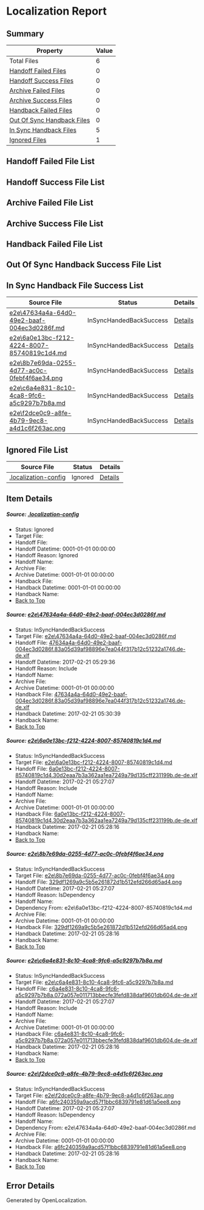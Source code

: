 # <a name='report-top'></a> Localization Report

## Summary
 Property | Value 
 -------- | ----- 
 Total Files | 6
[ Handoff Failed Files ](#handoff-failed-list)| 0
[ Handoff Success Files ](#handoff-success-list)| 0
[ Archive Failed Files ](#archive-failed-list)| 0
[ Archive Success Files ](#archive-success-list)| 0
[ Handback Failed Files ](#handback-failed-list)| 0
[ Out Of Sync Handback Files ](#outofsync-handback-success-list)| 0
[ In Sync Handback Files ](#insync-handback-success-list)| 5
[ Ignored Files ](#ignored-list)| 1

## <a name='handoff-failed-list'></a> Handoff Failed File List

## <a name='handoff-success-list'></a> Handoff Success File List

## <a name='archive-failed-list'></a> Archive Failed File List

## <a name='archive-success-list'></a> Archive Success File List

## <a name='handback-failed-list'></a> Handback Failed File List

## <a name='outofsync-handback-success-list'></a> Out Of Sync Handback Success File List

## <a name='insync-handback-success-list'></a> In Sync Handback File Success List
 Source File | Status | Details 
 ----------- | ------ | ------- 
 [e2e\47634a4a-64d0-49e2-baaf-004ec3d0286f.md](https://github.com/OpenLocalizationTestOrg/ol-test4/blob/d36fd47db03cdd341e5388ed7d448ec21e41867d/e2e/47634a4a-64d0-49e2-baaf-004ec3d0286f.md) | InSyncHandedBackSuccess | [Details](#ae9bf8cd48e723870d71436a91f8b95efeede9d91)
 [e2e\6a0e13bc-f212-4224-8007-85740819c1d4.md](https://github.com/OpenLocalizationTestOrg/ol-test4/blob/8b15d76eb430729c9842899eba9e353f065eb9a6/e2e/6a0e13bc-f212-4224-8007-85740819c1d4.md) | InSyncHandedBackSuccess | [Details](#f0c6701bd770851f40e764631217bd01c749a99a2)
 [e2e\8b7e69da-0255-4d77-ac0c-0febf4f6ae34.png](https://github.com/OpenLocalizationTestOrg/ol-test4/blob/8b15d76eb430729c9842899eba9e353f065eb9a6/e2e/8b7e69da-0255-4d77-ac0c-0febf4f6ae34.png) | InSyncHandedBackSuccess | [Details](#329df1269a9c5b5e261872d1b512efd266d65ad43)
 [e2e\c6a4e831-8c10-4ca8-9fc6-a5c9297b7b8a.md](https://github.com/OpenLocalizationTestOrg/ol-test4/blob/8b15d76eb430729c9842899eba9e353f065eb9a6/e2e/c6a4e831-8c10-4ca8-9fc6-a5c9297b7b8a.md) | InSyncHandedBackSuccess | [Details](#621a3fb6aa30d0b5ea9c97bee95aacf70a3cb79b4)
 [e2e\f2dce0c9-a8fe-4b79-9ec8-a4d1c6f263ac.png](https://github.com/OpenLocalizationTestOrg/ol-test4/blob/8b15d76eb430729c9842899eba9e353f065eb9a6/e2e/f2dce0c9-a8fe-4b79-9ec8-a4d1c6f263ac.png) | InSyncHandedBackSuccess | [Details](#a6fc240359a9acd57f1bbc6839791e81d61a5ee85)

## <a name='ignored-list'></a> Ignored File List
 Source File | Status | Details 
 ----------- | ------ | ------- 
 [.localization-config](https://github.com/OpenLocalizationTestOrg/ol-test4/blob/d36fd47db03cdd341e5388ed7d448ec21e41867d/.localization-config) | Ignored | [Details](#cb0632cf59c1387fc1742bfb9fa3c47f87e2e5c90)

## Item Details
##### <a name='cb0632cf59c1387fc1742bfb9fa3c47f87e2e5c90'></a> Source: [.localization-config](https://github.com/OpenLocalizationTestOrg/ol-test4/blob/d36fd47db03cdd341e5388ed7d448ec21e41867d/.localization-config)
* Status: Ignored
* Target File: 
* Handoff File: 
* Handoff Datetime: 0001-01-01 00:00:00
* Handoff Reason: Ignored
* Handoff Name: 
* Archive File: 
* Archive Datetime: 0001-01-01 00:00:00
* Handback File: 
* Handback Datetime: 0001-01-01 00:00:00
* Handback Name: 
* [Back to Top](#report-top)

##### <a name='ae9bf8cd48e723870d71436a91f8b95efeede9d91'></a> Source: [e2e\47634a4a-64d0-49e2-baaf-004ec3d0286f.md](https://github.com/OpenLocalizationTestOrg/ol-test4/blob/d36fd47db03cdd341e5388ed7d448ec21e41867d/e2e/47634a4a-64d0-49e2-baaf-004ec3d0286f.md)
* Status: InSyncHandedBackSuccess
* Target File: [e2e\47634a4a-64d0-49e2-baaf-004ec3d0286f.md](https://github.com/OpenLocalizationTestOrg/ol-test4-dede/blob/3291265f0905b71bcaa0e017d22562ef0016caf7/e2e/47634a4a-64d0-49e2-baaf-004ec3d0286f.md)
* Handoff File: [47634a4a-64d0-49e2-baaf-004ec3d0286f.83a05d39af98896e7ea044f317b12c51232a1746.de-de.xlf](https://github.com/OpenLocalizationTestOrg/ol-test4-handoff/blob/77db54ceca2e43f3688435b33f29dd62f2564063/ol-handoff/OpenLocalizationTestOrg/ol-test4-dede/xinjiang/ht/47634a4a-64d0-49e2-baaf-004ec3d0286f.83a05d39af98896e7ea044f317b12c51232a1746.de-de.xlf)
* Handoff Datetime: 2017-02-21 05:29:36
* Handoff Reason: Include
* Handoff Name: 
* Archive File: 
* Archive Datetime: 0001-01-01 00:00:00
* Handback File: [47634a4a-64d0-49e2-baaf-004ec3d0286f.83a05d39af98896e7ea044f317b12c51232a1746.de-de.xlf](https://github.com/OpenLocalizationTestOrg/ol-test4-handback/blob/bdcfb39ffafcac5761e19b4987f3d1d491a1a477/ol-handback/OpenLocalizationTestOrg/ol-test4-dede/xinjiang/ht/47634a4a-64d0-49e2-baaf-004ec3d0286f.83a05d39af98896e7ea044f317b12c51232a1746.de-de.xlf)
* Handback Datetime: 2017-02-21 05:30:39
* Handback Name: 
* [Back to Top](#report-top)

##### <a name='f0c6701bd770851f40e764631217bd01c749a99a2'></a> Source: [e2e\6a0e13bc-f212-4224-8007-85740819c1d4.md](https://github.com/OpenLocalizationTestOrg/ol-test4/blob/8b15d76eb430729c9842899eba9e353f065eb9a6/e2e/6a0e13bc-f212-4224-8007-85740819c1d4.md)
* Status: InSyncHandedBackSuccess
* Target File: [e2e\6a0e13bc-f212-4224-8007-85740819c1d4.md](https://github.com/OpenLocalizationTestOrg/ol-test4-dede/blob/a9e8ad6c80fe4b56122215727dba9595995082ce/e2e/6a0e13bc-f212-4224-8007-85740819c1d4.md)
* Handoff File: [6a0e13bc-f212-4224-8007-85740819c1d4.30d2eaa7b3a362aa1ea7249a79d135cff231199b.de-de.xlf](https://github.com/OpenLocalizationTestOrg/ol-test4-handoff/blob/d2a39388c62650ef55d0a78161921dd0ed1ed4b8/ol-handoff/OpenLocalizationTestOrg/ol-test4-dede/xinjiang/ht/6a0e13bc-f212-4224-8007-85740819c1d4.30d2eaa7b3a362aa1ea7249a79d135cff231199b.de-de.xlf)
* Handoff Datetime: 2017-02-21 05:27:07
* Handoff Reason: Include
* Handoff Name: 
* Archive File: 
* Archive Datetime: 0001-01-01 00:00:00
* Handback File: [6a0e13bc-f212-4224-8007-85740819c1d4.30d2eaa7b3a362aa1ea7249a79d135cff231199b.de-de.xlf](https://github.com/OpenLocalizationTestOrg/ol-test4-handback/blob/0c5afea770169e202a882d558c2164e23bfd29c1/ol-handback/OpenLocalizationTestOrg/ol-test4-dede/xinjiang/ht/6a0e13bc-f212-4224-8007-85740819c1d4.30d2eaa7b3a362aa1ea7249a79d135cff231199b.de-de.xlf)
* Handback Datetime: 2017-02-21 05:28:16
* Handback Name: 
* [Back to Top](#report-top)

##### <a name='329df1269a9c5b5e261872d1b512efd266d65ad43'></a> Source: [e2e\8b7e69da-0255-4d77-ac0c-0febf4f6ae34.png](https://github.com/OpenLocalizationTestOrg/ol-test4/blob/8b15d76eb430729c9842899eba9e353f065eb9a6/e2e/8b7e69da-0255-4d77-ac0c-0febf4f6ae34.png)
* Status: InSyncHandedBackSuccess
* Target File: [e2e\8b7e69da-0255-4d77-ac0c-0febf4f6ae34.png](https://github.com/OpenLocalizationTestOrg/ol-test4-dede/blob/a9e8ad6c80fe4b56122215727dba9595995082ce/e2e/8b7e69da-0255-4d77-ac0c-0febf4f6ae34.png)
* Handoff File: [329df1269a9c5b5e261872d1b512efd266d65ad4.png](https://github.com/OpenLocalizationTestOrg/ol-test4-handoff/blob/d2a39388c62650ef55d0a78161921dd0ed1ed4b8/ol-handoff/OpenLocalizationTestOrg/ol-test4-dede/xinjiang/ht/329df1269a9c5b5e261872d1b512efd266d65ad4.png)
* Handoff Datetime: 2017-02-21 05:27:07
* Handoff Reason: IsDependency
* Handoff Name: 
* Dependency From: e2e\6a0e13bc-f212-4224-8007-85740819c1d4.md
* Archive File: 
* Archive Datetime: 0001-01-01 00:00:00
* Handback File: [329df1269a9c5b5e261872d1b512efd266d65ad4.png](https://github.com/OpenLocalizationTestOrg/ol-test4-handback/blob/0c5afea770169e202a882d558c2164e23bfd29c1/ol-handback/OpenLocalizationTestOrg/ol-test4-dede/xinjiang/ht/329df1269a9c5b5e261872d1b512efd266d65ad4.png)
* Handback Datetime: 2017-02-21 05:28:16
* Handback Name: 
* [Back to Top](#report-top)

##### <a name='621a3fb6aa30d0b5ea9c97bee95aacf70a3cb79b4'></a> Source: [e2e\c6a4e831-8c10-4ca8-9fc6-a5c9297b7b8a.md](https://github.com/OpenLocalizationTestOrg/ol-test4/blob/8b15d76eb430729c9842899eba9e353f065eb9a6/e2e/c6a4e831-8c10-4ca8-9fc6-a5c9297b7b8a.md)
* Status: InSyncHandedBackSuccess
* Target File: [e2e\c6a4e831-8c10-4ca8-9fc6-a5c9297b7b8a.md](https://github.com/OpenLocalizationTestOrg/ol-test4-dede/blob/a9e8ad6c80fe4b56122215727dba9595995082ce/e2e/c6a4e831-8c10-4ca8-9fc6-a5c9297b7b8a.md)
* Handoff File: [c6a4e831-8c10-4ca8-9fc6-a5c9297b7b8a.072a057e011713bbecfe3fefd838daf9601db604.de-de.xlf](https://github.com/OpenLocalizationTestOrg/ol-test4-handoff/blob/d2a39388c62650ef55d0a78161921dd0ed1ed4b8/ol-handoff/OpenLocalizationTestOrg/ol-test4-dede/xinjiang/ht/c6a4e831-8c10-4ca8-9fc6-a5c9297b7b8a.072a057e011713bbecfe3fefd838daf9601db604.de-de.xlf)
* Handoff Datetime: 2017-02-21 05:27:07
* Handoff Reason: Include
* Handoff Name: 
* Archive File: 
* Archive Datetime: 0001-01-01 00:00:00
* Handback File: [c6a4e831-8c10-4ca8-9fc6-a5c9297b7b8a.072a057e011713bbecfe3fefd838daf9601db604.de-de.xlf](https://github.com/OpenLocalizationTestOrg/ol-test4-handback/blob/0c5afea770169e202a882d558c2164e23bfd29c1/ol-handback/OpenLocalizationTestOrg/ol-test4-dede/xinjiang/ht/c6a4e831-8c10-4ca8-9fc6-a5c9297b7b8a.072a057e011713bbecfe3fefd838daf9601db604.de-de.xlf)
* Handback Datetime: 2017-02-21 05:28:16
* Handback Name: 
* [Back to Top](#report-top)

##### <a name='a6fc240359a9acd57f1bbc6839791e81d61a5ee85'></a> Source: [e2e\f2dce0c9-a8fe-4b79-9ec8-a4d1c6f263ac.png](https://github.com/OpenLocalizationTestOrg/ol-test4/blob/8b15d76eb430729c9842899eba9e353f065eb9a6/e2e/f2dce0c9-a8fe-4b79-9ec8-a4d1c6f263ac.png)
* Status: InSyncHandedBackSuccess
* Target File: [e2e\f2dce0c9-a8fe-4b79-9ec8-a4d1c6f263ac.png](https://github.com/OpenLocalizationTestOrg/ol-test4-dede/blob/a9e8ad6c80fe4b56122215727dba9595995082ce/e2e/f2dce0c9-a8fe-4b79-9ec8-a4d1c6f263ac.png)
* Handoff File: [a6fc240359a9acd57f1bbc6839791e81d61a5ee8.png](https://github.com/OpenLocalizationTestOrg/ol-test4-handoff/blob/d2a39388c62650ef55d0a78161921dd0ed1ed4b8/ol-handoff/OpenLocalizationTestOrg/ol-test4-dede/xinjiang/ht/a6fc240359a9acd57f1bbc6839791e81d61a5ee8.png)
* Handoff Datetime: 2017-02-21 05:27:07
* Handoff Reason: IsDependency
* Handoff Name: 
* Dependency From: e2e\47634a4a-64d0-49e2-baaf-004ec3d0286f.md
* Archive File: 
* Archive Datetime: 0001-01-01 00:00:00
* Handback File: [a6fc240359a9acd57f1bbc6839791e81d61a5ee8.png](https://github.com/OpenLocalizationTestOrg/ol-test4-handback/blob/0c5afea770169e202a882d558c2164e23bfd29c1/ol-handback/OpenLocalizationTestOrg/ol-test4-dede/xinjiang/ht/a6fc240359a9acd57f1bbc6839791e81d61a5ee8.png)
* Handback Datetime: 2017-02-21 05:28:16
* Handback Name: 
* [Back to Top](#report-top)


## Error Details

Generated by OpenLocalization.
